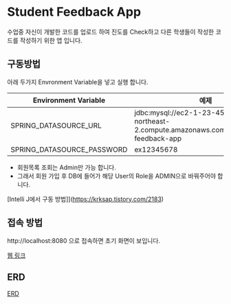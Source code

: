 # Student Feedback App

수업중 자신이 개발한 코드를 업로드 하여 진도를 Check하고 다른 학생들이 작성한 코드를 작성하기 위한 앱 입니다.



## 구동방법

아래 두가지 Envronment Variable을 넣고 실행 합니다.

| Environment Variable       | 예제                                                         |      |
| -------------------------- | ------------------------------------------------------------ | ---- |
| SPRING_DATASOURCE_URL      | jdbc:mysql://ec2-1-23-456-789.ap-northeast-2.compute.amazonaws.com:3306/student-feedback-app |      |
| SPRING_DATASOURCE_PASSWORD | ex12345678                                                   |      |



- 회원목록 조회는 Admin만 가능 합니다.
- 그래서 회원 가입 후 DB에 들어가 해당 User의 Role을 ADMIN으로 바꿔주어야 합니다.

[Intelli J에서 구동 방법]](https://krksap.tistory.com/2183)

## 접속 방법

http://localhost:8080 으로 접속하면 초기 화면이 보입니다.

[웹 링크](http://ec2-3-38-111-117.ap-northeast-2.compute.amazonaws.com:8083/)


## ERD

[ERD](https://app.diagrams.net/#G1Vh3notO6oMFYSy4GcQSlctRlbKeuyoHX)

